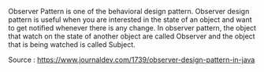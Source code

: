 Observer Pattern is one of the behavioral design pattern. Observer design pattern is useful when you are interested in the state of an object and want to get notified whenever there is any change. In observer pattern, the object that watch on the state of another object are called Observer and the object that is being watched is called Subject.

Source : https://www.journaldev.com/1739/observer-design-pattern-in-java